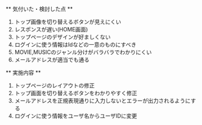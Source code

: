 ** 気付いた・検討した点 **  
1. トップ画像を切り替えるボタンが見えにくい  
2. レスポンスが遅い(HOME画面)  
3. トップページのデザインが好ましくない  
4. ログインに使う情報はIdなどの一意のものにすべき  
5. MOVIE,MUSICのジャンル分けがバラバラでわかりにくい  
6. メールアドレスが適当でも通る  

** 実施内容 **
1. トップページのレイアウトの修正  
2. トップ画面を切り替えるボタンをわかりやすく修正  
2. メールアドレスを正規表現通りに入力しないとエラーが出力されるようにする  
3. ログインに使う情報をユーザ名からユーザIDに変更  
